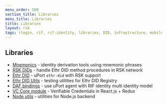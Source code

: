 ```yaml
---
menu_order: 500
section_title: Libraries
menu_title: Libraries
title: Libraries
layout: rsk
tags: rlogin, rif, rif-identity, libraries, DID, infrastructure, mobile, protocols, mvp, design, rbtc, defi, decentralized, quick-start, guides, tutorial, networks, dapps, tools, rsk, ethereum, smart-contracts, install, get-started, how-to, mainnet, testnet, contracts, wallets, web3, crypto
---
```


## Libraries

- [Mnemonics](./mnemonics) - identity derivation tools using mnemonic phrases
- [RSK DIDs](./rsk-ethr-did) - handle Ethr DID method procedures in RSK network
- [Ethr DID](./ethr-did) - uPort `ethr-did` with RSK support
- [Ethr DID Utils](./ethr-did-utils) - testing utilities for Ethr DID Registry
- [DAF bindings](./daf) - use uPort agent with RIF identity multi identity model
- [VC Core module](./core) - Verifiable Credentials in React.js + Redux
- [Node utils](./node-utils) - utilities for Node.js backend

